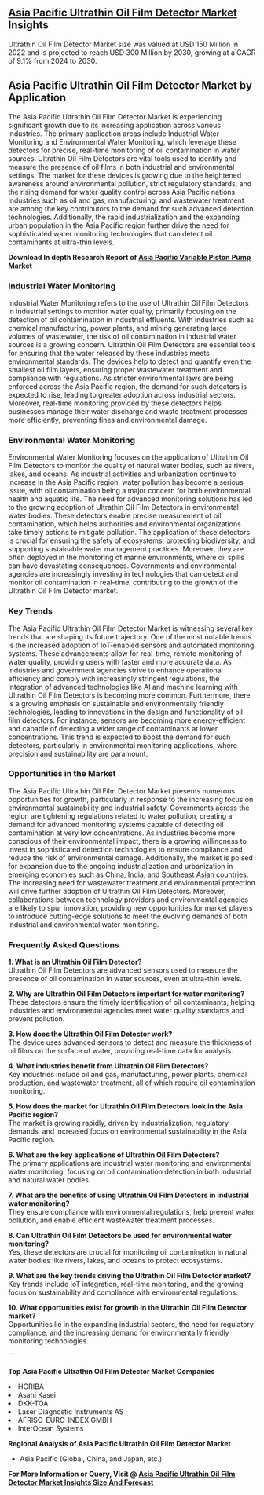 <h2><a href="https://www.verifiedmarketreports.com/download-sample/?rid=243042&amp;utm_source=Github-Feb&amp;utm_medium=225" target="_blank">Asia Pacific Ultrathin Oil Film Detector Market</a> Insights</h2><p>Ultrathin Oil Film Detector Market size was valued at USD 150 Million in 2022 and is projected to reach USD 300 Million by 2030, growing at a CAGR of 9.1% from 2024 to 2030.</p><p><h2>Asia Pacific Ultrathin Oil Film Detector Market by Application</h2> <p>The Asia Pacific Ultrathin Oil Film Detector Market is experiencing significant growth due to its increasing application across various industries. The primary application areas include Industrial Water Monitoring and Environmental Water Monitoring, which leverage these detectors for precise, real-time monitoring of oil contamination in water sources. Ultrathin Oil Film Detectors are vital tools used to identify and measure the presence of oil films in both industrial and environmental settings. The market for these devices is growing due to the heightened awareness around environmental pollution, strict regulatory standards, and the rising demand for water quality control across Asia Pacific nations. Industries such as oil and gas, manufacturing, and wastewater treatment are among the key contributors to the demand for such advanced detection technologies. Additionally, the rapid industrialization and the expanding urban population in the Asia Pacific region further drive the need for sophisticated water monitoring technologies that can detect oil contaminants at ultra-thin levels. <p><strong>Download In depth Research Report of <a href="https://www.verifiedmarketreports.com/download-sample/?rid=236118&amp;utm_source=Pulse-Dec&amp;utm_medium=225" target="_blank">Asia Pacific Variable Piston Pump Market</a></strong></p> <h3>Industrial Water Monitoring</h3> <p>Industrial Water Monitoring refers to the use of Ultrathin Oil Film Detectors in industrial settings to monitor water quality, primarily focusing on the detection of oil contamination in industrial effluents. With industries such as chemical manufacturing, power plants, and mining generating large volumes of wastewater, the risk of oil contamination in industrial water sources is a growing concern. Ultrathin Oil Film Detectors are essential tools for ensuring that the water released by these industries meets environmental standards. The devices help to detect and quantify even the smallest oil film layers, ensuring proper wastewater treatment and compliance with regulations. As stricter environmental laws are being enforced across the Asia Pacific region, the demand for such detectors is expected to rise, leading to greater adoption across industrial sectors. Moreover, real-time monitoring provided by these detectors helps businesses manage their water discharge and waste treatment processes more efficiently, preventing fines and environmental damage. <h3>Environmental Water Monitoring</h3> <p>Environmental Water Monitoring focuses on the application of Ultrathin Oil Film Detectors to monitor the quality of natural water bodies, such as rivers, lakes, and oceans. As industrial activities and urbanization continue to increase in the Asia Pacific region, water pollution has become a serious issue, with oil contamination being a major concern for both environmental health and aquatic life. The need for advanced monitoring solutions has led to the growing adoption of Ultrathin Oil Film Detectors in environmental water bodies. These detectors enable precise measurement of oil contamination, which helps authorities and environmental organizations take timely actions to mitigate pollution. The application of these detectors is crucial for ensuring the safety of ecosystems, protecting biodiversity, and supporting sustainable water management practices. Moreover, they are often deployed in the monitoring of marine environments, where oil spills can have devastating consequences. Governments and environmental agencies are increasingly investing in technologies that can detect and monitor oil contamination in real-time, contributing to the growth of the Ultrathin Oil Film Detector market. <h3>Key Trends</h3> <p>The Asia Pacific Ultrathin Oil Film Detector Market is witnessing several key trends that are shaping its future trajectory. One of the most notable trends is the increased adoption of IoT-enabled sensors and automated monitoring systems. These advancements allow for real-time, remote monitoring of water quality, providing users with faster and more accurate data. As industries and government agencies strive to enhance operational efficiency and comply with increasingly stringent regulations, the integration of advanced technologies like AI and machine learning with Ultrathin Oil Film Detectors is becoming more common. Furthermore, there is a growing emphasis on sustainable and environmentally friendly technologies, leading to innovations in the design and functionality of oil film detectors. For instance, sensors are becoming more energy-efficient and capable of detecting a wider range of contaminants at lower concentrations. This trend is expected to boost the demand for such detectors, particularly in environmental monitoring applications, where precision and sustainability are paramount. <h3>Opportunities in the Market</h3> <p>The Asia Pacific Ultrathin Oil Film Detector Market presents numerous opportunities for growth, particularly in response to the increasing focus on environmental sustainability and industrial safety. Governments across the region are tightening regulations related to water pollution, creating a demand for advanced monitoring systems capable of detecting oil contamination at very low concentrations. As industries become more conscious of their environmental impact, there is a growing willingness to invest in sophisticated detection technologies to ensure compliance and reduce the risk of environmental damage. Additionally, the market is poised for expansion due to the ongoing industrialization and urbanization in emerging economies such as China, India, and Southeast Asian countries. The increasing need for wastewater treatment and environmental protection will drive further adoption of Ultrathin Oil Film Detectors. Moreover, collaborations between technology providers and environmental agencies are likely to spur innovation, providing new opportunities for market players to introduce cutting-edge solutions to meet the evolving demands of both industrial and environmental water monitoring. <h3>Frequently Asked Questions</h3> <p><strong>1. What is an Ultrathin Oil Film Detector?</strong><br> Ultrathin Oil Film Detectors are advanced sensors used to measure the presence of oil contamination in water sources, even at ultra-thin levels.</p> <p><strong>2. Why are Ultrathin Oil Film Detectors important for water monitoring?</strong><br> These detectors ensure the timely identification of oil contaminants, helping industries and environmental agencies meet water quality standards and prevent pollution.</p> <p><strong>3. How does the Ultrathin Oil Film Detector work?</strong><br> The device uses advanced sensors to detect and measure the thickness of oil films on the surface of water, providing real-time data for analysis.</p> <p><strong>4. What industries benefit from Ultrathin Oil Film Detectors?</strong><br> Key industries include oil and gas, manufacturing, power plants, chemical production, and wastewater treatment, all of which require oil contamination monitoring.</p> <p><strong>5. How does the market for Ultrathin Oil Film Detectors look in the Asia Pacific region?</strong><br> The market is growing rapidly, driven by industrialization, regulatory demands, and increased focus on environmental sustainability in the Asia Pacific region.</p> <p><strong>6. What are the key applications of Ultrathin Oil Film Detectors?</strong><br> The primary applications are industrial water monitoring and environmental water monitoring, focusing on oil contamination detection in both industrial and natural water bodies.</p> <p><strong>7. What are the benefits of using Ultrathin Oil Film Detectors in industrial water monitoring?</strong><br> They ensure compliance with environmental regulations, help prevent water pollution, and enable efficient wastewater treatment processes.</p> <p><strong>8. Can Ultrathin Oil Film Detectors be used for environmental water monitoring?</strong><br> Yes, these detectors are crucial for monitoring oil contamination in natural water bodies like rivers, lakes, and oceans to protect ecosystems.</p> <p><strong>9. What are the key trends driving the Ultrathin Oil Film Detector market?</strong><br> Key trends include IoT integration, real-time monitoring, and the growing focus on sustainability and compliance with environmental regulations.</p> <p><strong>10. What opportunities exist for growth in the Ultrathin Oil Film Detector market?</strong><br> Opportunities lie in the expanding industrial sectors, the need for regulatory compliance, and the increasing demand for environmentally friendly monitoring technologies.</p> ```</p><p><strong>Top Asia Pacific Ultrathin Oil Film Detector Market Companies</strong></p><div data-test-id=""><p><li>HORIBA</li><li> Asahi Kasei</li><li> DKK-TOA</li><li> Laser Diagnostic Instruments AS</li><li> AFRISO-EURO-INDEX GMBH</li><li> InterOcean Systems</li></p><div><strong>Regional Analysis of&nbsp;Asia Pacific Ultrathin Oil Film Detector Market</strong></div><ul><li dir="ltr"><p dir="ltr">Asia Pacific (Global, China, and Japan, etc.)</p></li></ul><p><strong>For More Information or Query, Visit @&nbsp;</strong><strong><a href="https://www.verifiedmarketreports.com/product/ultrathin-oil-film-detector-market/?utm_source=Github-Feb&amp;utm_medium=225" target="_blank">Asia Pacific Ultrathin Oil Film Detector Market Insights Size And Forecast</a></strong></p></div><h2>&nbsp;</h2><div data-test-id="">&nbsp;</div>
